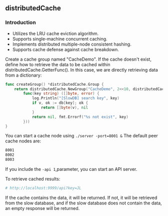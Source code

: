 ## distributedCache

### Introduction
- Utilizes the LRU cache eviction algorithm.
- Supports single-machine concurrent caching.
- Implements distributed multiple-node consistent hashing.
- Supports cache defense against cache breakdown.

Create a cache group named "CacheDemo". If the cache doesn't exist, define how to retrieve the data to be cached within distributedCache.GetterFunc(). In this case, we are directly retrieving data from a dictionary:
``` go
func createGroup() *distributedCache.Group {
	return distributedCache.NewGroup("CacheDemo", 2<<10, distributedCache.GetterFunc(
		func(key string) ([]byte, error) {
			log.Println("[SlowDB] search key", key)
			if v, ok := db[key]; ok {
				return []byte(v), nil
			}
			return nil, fmt.Errorf("%s not exist", key)
		}))
}
```
You can start a cache node using `./server -port=8001 &` The default peer cache nodes are:
``` bash
8001
8002
8003
```
If you include the  `-api 1`,parameter, you can start an API server.

To retrieve cached results:
``` bash
# http://localhost:9999/api?key=JL
```
If the cache contains the data, it will be returned. If not, it will be retrieved from the slow database, and if the slow database does not contain the data, an empty response will be returned.

